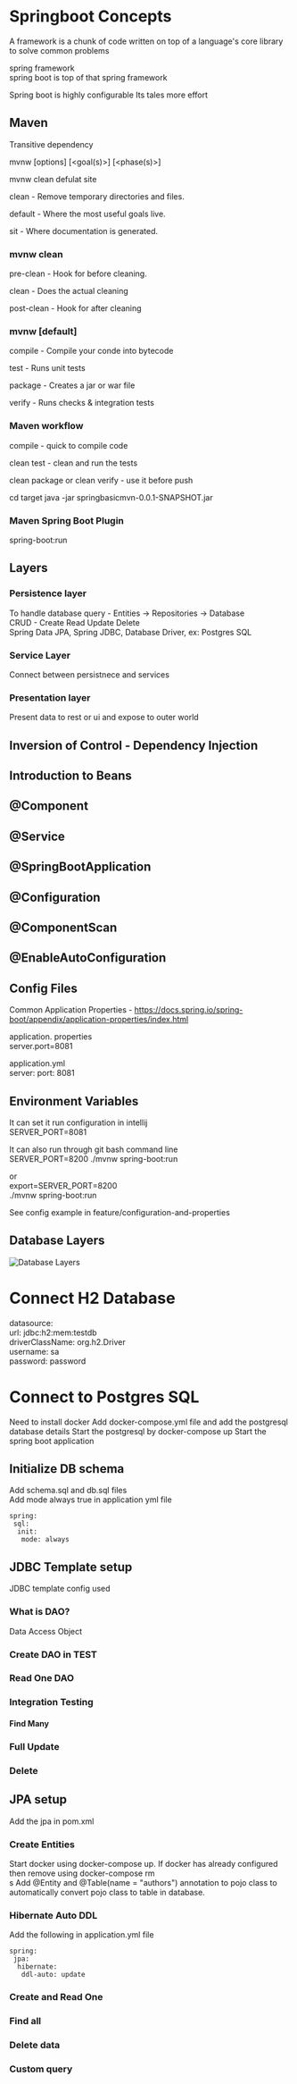 # Springboot Concepts


A framework is a chunk of code written on top of a language's core library to solve common problems  

spring framework  
spring boot is top of that spring framework

Spring boot is highly configurable
Its tales more effort

## Maven
Transitive dependency

mvnw [options] [<goal(s)>] [<phase(s)>]

mvnw clean defulat site

clean - Remove temporary directories and files.

default - Where the most useful goals live.

sit - Where documentation is generated.

### mvnw clean
pre-clean - Hook for before cleaning.

clean - Does the actual cleaning

post-clean - Hook for after cleaning

### mvnw [default]
compile - Compile your conde into bytecode

test - Runs unit tests

package - Creates a jar or war file

verify - Runs checks & integration tests


### Maven workflow
compile - quick to compile code

clean test - clean and run the tests

clean package or clean verify - use it before push

cd target
java -jar springbasicmvn-0.0.1-SNAPSHOT.jar

### Maven Spring Boot Plugin
spring-boot:run


## Layers
### Persistence layer
To  handle database query  - Entities -> Repositories -> Database  
CRUD  - Create Read Update Delete  
Spring Data JPA, Spring JDBC, Database Driver, ex: Postgres SQL

### Service Layer
Connect between persistnece and services
### Presentation layer
Present data to rest or ui and expose to outer world


## Inversion of Control - Dependency Injection
## Introduction to Beans
## @Component
## @Service
## @SpringBootApplication
## @Configuration
## @ComponentScan
## @EnableAutoConfiguration

## Config Files
Common Application Properties - https://docs.spring.io/spring-boot/appendix/application-properties/index.html

application. properties  
server.port=8081

application.yml  
server:
    port: 8081

## Environment Variables
It can set it run configuration in intellij  
SERVER_PORT=8081

It can also run through git bash command line  
SERVER_PORT=8200 ./mvnw spring-boot:run

or  
export=SERVER_PORT=8200  
./mvnw spring-boot:run

See config example in feature/configuration-and-properties

## Database Layers

 ![Database Layers](src/main/resources/images/img.png)

# Connect H2 Database
datasource:  
    url: jdbc:h2:mem:testdb  
    driverClassName: org.h2.Driver  
    username: sa  
    password: password  

# Connect to Postgres SQL
Need to install docker 
Add docker-compose.yml file and add the postgresql database details
Start the postgresql by docker-compose up
Start the spring boot application


## Initialize DB schema
Add schema.sql and db.sql files  
Add mode always true in application yml file  

```
spring: 
 sql:  
  init:  
   mode: always  
```

## JDBC Template setup
JDBC template config used

### What is DAO?
Data Access Object  
### Create DAO in TEST
### Read One DAO
### Integration Testing
#### Find Many
### Full Update
### Delete

## JPA setup
Add the jpa in pom.xml  

### Create Entities

Start docker using docker-compose up. If docker has already configured then remove using docker-compose rm  
s
Add @Entity and @Table(name = "authors") annotation to pojo class to automatically convert pojo class to table in database.  

### Hibernate Auto DDL
Add the following in application.yml file 
```
spring:
 jpa:  
  hibernate:  
   ddl-auto: update  
```

### Create and Read One
### Find all
### Delete data
### Custom query

 